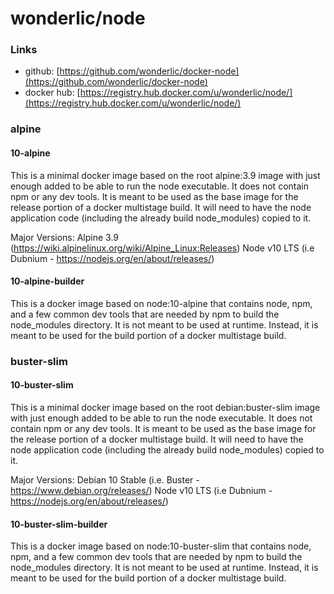 # wonderlic/node

### Links

* github: [https://github.com/wonderlic/docker-node](https://github.com/wonderlic/docker-node)
* docker hub: [https://registry.hub.docker.com/u/wonderlic/node/](https://registry.hub.docker.com/u/wonderlic/node/)

### alpine

#### 10-alpine

This is a minimal docker image based on the root alpine:3.9 image with just enough added to be able to run the node executable.
It does not contain npm or any dev tools.
It is meant to be used as the base image for the release portion of a docker multistage build.
It will need to have the node application code (including the already build node_modules) copied to it.

Major Versions:
	Alpine 3.9 (https://wiki.alpinelinux.org/wiki/Alpine_Linux:Releases)
	Node v10 LTS (i.e Dubnium - https://nodejs.org/en/about/releases/)

#### 10-alpine-builder

This is a docker image based on node:10-alpine that contains node, npm, and a few common dev tools that are needed by npm to build the node_modules directory.
It is not meant to be used at runtime.
Instead, it is meant to be used for the build portion of a docker multistage build.

### buster-slim

#### 10-buster-slim

This is a minimal docker image based on the root debian:buster-slim image with just enough added to be able to run the node executable.
It does not contain npm or any dev tools.
It is meant to be used as the base image for the release portion of a docker multistage build.
It will need to have the node application code (including the already build node_modules) copied to it.

Major Versions:
	Debian 10 Stable (i.e. Buster - https://www.debian.org/releases/)
	Node v10 LTS (i.e Dubnium - https://nodejs.org/en/about/releases/)

#### 10-buster-slim-builder

This is a docker image based on node:10-buster-slim that contains node, npm, and a few common dev tools that are needed by npm to build the node_modules directory.
It is not meant to be used at runtime.
Instead, it is meant to be used for the build portion of a docker multistage build.
